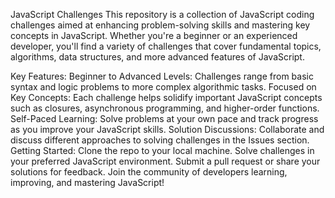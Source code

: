JavaScript Challenges
This repository is a collection of JavaScript coding challenges aimed at enhancing problem-solving skills and mastering key concepts in JavaScript. Whether you're a beginner or an experienced developer, you'll find a variety of challenges that cover fundamental topics, algorithms, data structures, and more advanced features of JavaScript.

Key Features:
Beginner to Advanced Levels: Challenges range from basic syntax and logic problems to more complex algorithmic tasks.
Focused on Key Concepts: Each challenge helps solidify important JavaScript concepts such as closures, asynchronous programming, and higher-order functions.
Self-Paced Learning: Solve problems at your own pace and track progress as you improve your JavaScript skills.
Solution Discussions: Collaborate and discuss different approaches to solving challenges in the Issues section.
Getting Started:
Clone the repo to your local machine.
Solve challenges in your preferred JavaScript environment.
Submit a pull request or share your solutions for feedback.
Join the community of developers learning, improving, and mastering JavaScript!
